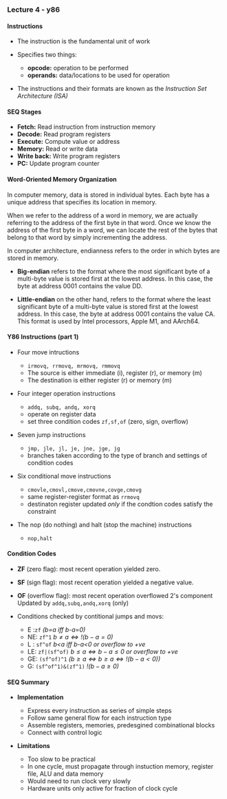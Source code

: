 ### Lecture 4 - y86

#### Instructions
- The instruction is the fundamental unit of work

- Specifies two things:
  - **opcode:** operation to be performed
  - **operands:** data/locations to be used for operation

- The instructions and their formats are known as the *Instruction Set Architecture (ISA)*

#### SEQ Stages
- **Fetch:** Read instruction from instruction memory
- **Decode:** Read program registers
- **Execute:** Compute value or address
- **Memory:** Read or write data
- **Write back:** Write program registers
- **PC:** Update program counter

#### Word-Oriented Memory Organization
In computer memory, data is stored in individual bytes. Each byte has a unique address that specifies its location in memory.

When we refer to the address of a word in memory, we are actually referring to the address of the first byte in that word. Once we know the address of the first byte in a word, we can locate the rest of the bytes that belong to that word by simply incrementing the address. 

In computer architecture, endianness refers to the order in which bytes are stored in memory.

- **Big-endian** refers to the format where the most significant byte of a multi-byte value is stored first at the lowest address. In this case, the byte at address 0001 contains the value DD.

- **Little-endian** on the other hand, refers to the format where the least significant byte of a multi-byte value is stored first at the lowest address. In this case, the byte at address 0001 contains the value CA. This format is used by Intel processors, Apple M1, and AArch64.

#### Y86 Instructions (part 1)
- Four move intructions
  - `irmovq, rrmovq, mrmovq, rmmovq`
  - The source is either immediate (i), register (r), or memory (m)
  - The destination is either register (r) or memory (m)

- Four integer operation instructions
  - `addq, subq, andq, xorq`
  - operate on register data
  - set three condition codes `zf,sf,of` (zero, sign, overflow)

- Seven jump instructions
  - `jmp, jle, jl, je, jne, jge, jg`
  - branches taken according to the type of branch and settings of condition codes

- Six conditional move instructions 
  - `cmovle,cmovl,cmove,cmovne,covge,cmovg`
  - same register-register format as `rrmovq`
  - destinaton register updated *only* if the condtion codes satisfy the constraint

- The nop (do nothing) and halt (stop the machine) instructions
  - `nop,halt`

#### Condition Codes
- **ZF** (zero flag): most recent operation yielded zero.
- **SF** (sign flag): most recent operation yielded a negative value.
- **OF** (overflow flag): most recent operation overflowed 2's component
Updated by `addq,subq,andq,xorq` (only)

- Conditions checked by contitional jumps and movs:
  - E :`zf` *(b=a iff b-a=0)*
  - NE: `zf^1` *$b\ne a \iff !(b-a=0)$* 
  - L : `sf^of` *b<a iff b-a<0 or overflow to +ve*
  - LE: `zf|(sf^of)` *$b\le a \iff b-a\le 0$ or overflow to +ve* 
  - GE: `(sf^of)^1` *($b\ge a \iff b\ge a \iff !(b-a<0)$)*
  - G: `(sf^of^1)&(zf^1)` *$!(b-a\ge 0)$*


#### SEQ Summary

- **Implementation**
  - Express every instruction as series of simple steps
  - Follow same general flow for each instruction type
  - Assemble registers, memories, predesgined combinational blocks
  - Connect with control logic

- **Limitations**
  - Too slow to be practical
  - In one cycle, must propagate through instuction memory, register file, ALU and data memory
  - Would need to run clock very slowly
  - Hardware units only active for fraction of clock cycle